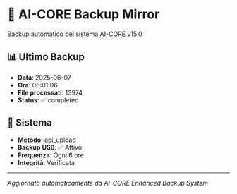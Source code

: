 # 🧬 AI-CORE Backup Mirror

Backup automatico del sistema AI-CORE v15.0

## 📊 Ultimo Backup
- **Data**: 2025-06-07
- **Ora**: 06:01:06
- **File processati**: 13974
- **Status**: ✅ completed

## 🎯 Sistema
- **Metodo**: api_upload
- **Backup USB**: ✅ Attivo
- **Frequenza**: Ogni 6 ore
- **Integrità**: Verificata

---
*Aggiornato automaticamente da AI-CORE Enhanced Backup System*
